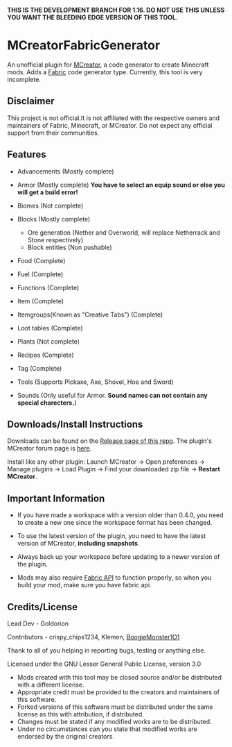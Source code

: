 **THIS IS THE DEVELOPMENT BRANCH FOR 1.16. DO NOT USE THIS UNLESS YOU WANT THE BLEEDING EDGE VERSION OF THIS TOOL.**
# MCreatorFabricGenerator

An unofficial plugin for [MCreator](https://mcreator.net/), a code generator to create Minecraft mods. Adds a [Fabric](https://fabricmc.net/) code generator type. Currently, this tool is very incomplete.

## Disclaimer

This project is not official.It is not affiliated with the respective owners and maintainers of Fabric, Minecraft, or MCreator. Do not expect any official support from their communities.

## Features

- Advancements (Mostly complete)
- Armor (Mostly complete) **You have to select an equip sound or else you will get a build error!**
- Biomes (Not complete)
- Blocks (Mostly complete)

  - Ore generation (Nether and Overworld, will replace Netherrack and Stone respectively)
  - Block entities (Non pushable)

- Food (Complete)
- Fuel (Complete)
- Functions (Complete)
- Item (Complete)
- Itemgroups(Known as "Creative Tabs") (Complete)
- Loot tables (Complete)
- Plants (Not complete)
- Recipes (Complete)
- Tag (Complete)
- Tools (Supports Pickaxe, Axe, Shovel, Hoe and Sword)
- Sounds (Only useful for Armor. **Sound names can not contain any special charecters.**)

## Downloads/Install Instructions

Downloads can be found on the [Release page of this repo](https://github.com/Goldorion/MCreatorFabricGenerator/releases). The plugin's MCreator forum page is [here](https://mcreator.net/forum/60201/fabric-generator-plugin).

Install like any other plugin: Launch MCreator -> Open preferences -> Manage plugins -> Load Plugin -> Find your downloaded zip file -> **Restart MCreator**.

## Important Information

- If you have made a workspace with a version older than 0.4.0, you need to create a new one since the workspace format has been changed.

- To use the latest version of the plugin, you need to have the latest version of MCreator, **including snapshots**.

- Always back up your workspace before updating to a newer version of the plugin.

- Mods may also require [Fabric API](https://www.curseforge.com/minecraft/mc-mods/fabric-api) to function properly, so when you build your mod, make sure you have fabric api.

## Credits/License

Lead Dev - Goldorion

Contributors - crispy_chips1234, Klemen, [BoogieMonster1O1](https://github.com/BoogieMonster1O1)

Thank to all of you helping in reporting bugs, testing or anything else.

Licensed under the GNU Lesser General Public License, version 3.0

- Mods created with this tool may be closed source and/or be distributed with a different license.
- Appropriate credit must be provided to the creators and maintainers of this software.
- Forked versions of this software must be distributed under the same license as this with attribution, if distributed.
- Changes must be stated if any modified works are to be distributed.
- Under no circumstances can you state that modified works are endorsed by the original creators.
